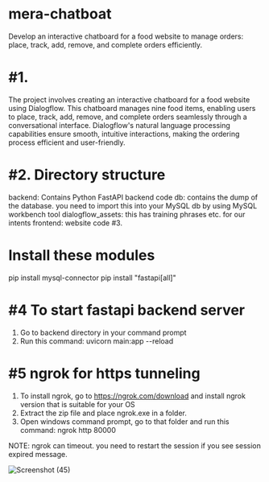 # mera-chatboat
Develop an interactive chatboard for a food website to manage orders: place, track, add, remove, and complete orders efficiently.



#1.
=================
The project involves creating an interactive chatboard for a food website using Dialogflow. This chatboard manages nine food items, enabling users to place, track, add, remove, and complete orders seamlessly through a conversational interface. Dialogflow's natural language processing capabilities ensure smooth, intuitive interactions, making the ordering process efficient and user-friendly.

#2.
Directory structure
===================


backend: Contains Python FastAPI backend code
db: contains the dump of the database. you need to import this into your MySQL db by using MySQL workbench tool
dialogflow_assets: this has training phrases etc. for our intents
frontend: website code
#3.


Install these modules
======================

pip install mysql-connector
pip install "fastapi[all]"


#4
To start fastapi backend server
================================
1. Go to backend directory in your command prompt
2. Run this command: uvicorn main:app --reload

#5
ngrok for https tunneling
================================
1. To install ngrok, go to https://ngrok.com/download and install ngrok version that is suitable for your OS
2. Extract the zip file and place ngrok.exe in a folder.
3. Open windows command prompt, go to that folder and run this command: ngrok http 80000

NOTE: ngrok can timeout. you need to restart the session if you see session expired message.

![Screenshot (45)](https://github.com/Nayan4567/mera-chatboat/assets/123093364/f73a08c2-5739-4530-90ed-e5f16ac72f54)





